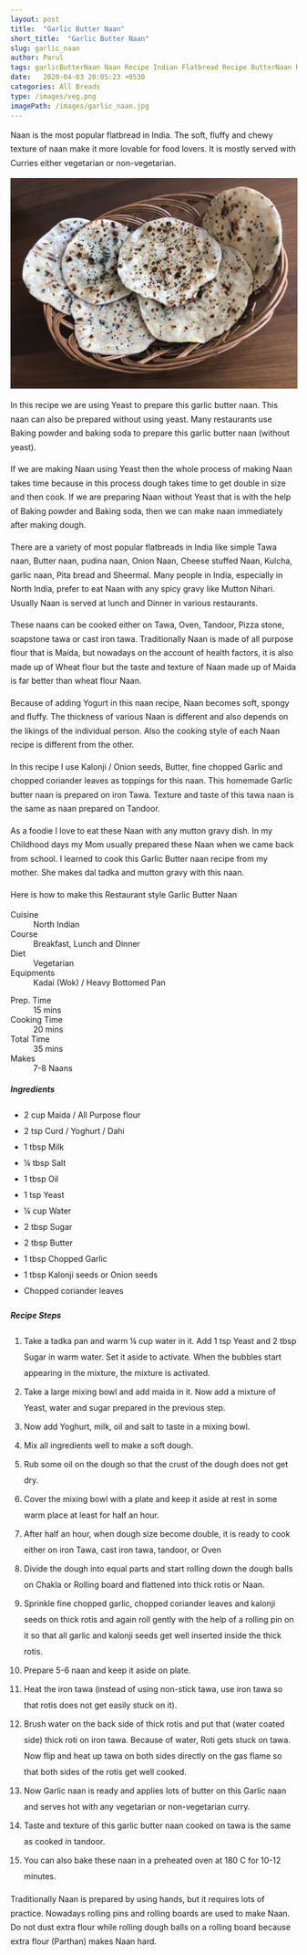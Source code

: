 ```yaml
---
layout: post
title:  "Garlic Butter Naan"
short_title:  "Garlic Butter Naan"
slug: garlic_naan
author: Parul
tags: garlicButterNaan Naan Recipe Indian Flatbread Recipe ButterNaan Kulcha Fluffy and soft Naan Recipe Naan with Yeast Recipe Naan on rolling board Pudina Naan Naan with baking powder Naan with Curd Recipe Naan for Vegetarian dishes Naan for Nonvegetarian Dishes foodyindianmom Recipies
date:   2020-04-03 20:05:23 +0530
categories: All Breads
type: /images/veg.png
imagePath: /images/garlic_naan.jpg
---
```

<p class="text-justify" style="line-height: 175%;">
Naan is the most popular flatbread in India. The soft, fluffy and chewy texture of naan make it more lovable for food lovers. It is mostly served with Curries either vegetarian or non-vegetarian.
</p>

<div class="row">
    <div class="col-md-12"><img src="../images/garlic_naan.jpg" alt="" class="rounded img-fluid mb-2"></div>
</div>

<p class="text-justify" style="line-height: 175%;">
In this recipe we are using Yeast to prepare this garlic butter naan. This naan can also be prepared without using yeast. Many restaurants use Baking powder and baking soda to prepare this garlic butter naan (without yeast).
</p>

<p class="text-justify" style="line-height: 175%;">
If we are making Naan using Yeast then the whole process of making Naan takes time because in this process dough takes time to get double in size and then cook. If we are preparing Naan without Yeast that is with the help of Baking powder and Baking soda, then we can make naan immediately after making dough.
</p>

<p class="text-justify" style="line-height: 175%;">
There are a variety of most popular flatbreads in India like simple Tawa naan, Butter naan, pudina naan, Onion Naan, Cheese stuffed Naan, Kulcha, garlic naan, Pita bread and Sheermal. Many people in India, especially in North India, prefer to eat Naan with any spicy gravy like Mutton Nihari. Usually Naan is served at lunch and Dinner in various restaurants.
</p>

<p class="text-justify" style="line-height: 175%;">
These naans can be cooked either on Tawa, Oven, Tandoor, Pizza stone, soapstone tawa or cast iron tawa. Traditionally Naan is made of all purpose flour that is Maida, but nowadays on the account of health factors, it is also made up of Wheat flour but the taste and texture of  Naan made up of Maida is far better than wheat flour Naan.
</p>

<p class="text-justify" style="line-height: 175%;">
Because of adding Yogurt in this naan recipe, Naan becomes soft, spongy and fluffy. The thickness of various Naan is different and also depends on the likings of the individual person. Also the cooking style of each Naan recipe is different from the other.
</p>

<p class="text-justify" style="line-height: 175%;">
In this recipe I use Kalonji / Onion seeds, Butter, fine chopped Garlic and chopped coriander leaves as toppings for this naan. This homemade  Garlic butter naan is prepared on iron Tawa. Texture and taste of this tawa naan is the same as naan prepared on Tandoor.
</p>

<p class="text-justify" style="line-height: 175%;">
As a foodie I love to eat these Naan with any mutton gravy dish. In my Childhood days my Mom usually prepared these Naan when we came back from school. I learned to cook this Garlic Butter naan recipe from my mother. She makes dal tadka and mutton gravy with this naan.
</p>

<p class="text-justify" style="line-height: 175%;">
Here is how to make this Restaurant style Garlic Butter Naan
</p>

<div class="row">
    <div class="col-md-6">
        <dl class="row">
            <dt class="col-sm-4">Cuisine</dt><dd class="col-sm-7">North Indian</dd>
            <dt class="col-sm-4">Course</dt><dd class="col-sm-7">Breakfast, Lunch and Dinner</dd>
            <dt class="col-sm-4">Diet</dt><dd class="col-sm-7">Vegetarian</dd>
            <dt class="col-sm-4">Equipments</dt><dd class="col-sm-7">Kadai (Wok) / Heavy Bottomed Pan</dd>
        </dl>
    </div>
    <div class="col-md-6">
        <dl class="row">
            <dt class="col-sm-5">Prep. Time</dt><dd class="col-sm-7">15 mins</dd>
            <dt class="col-sm-5">Cooking Time</dt><dd class="col-sm-7">20 mins</dd>
            <dt class="col-sm-5">Total Time</dt><dd class="col-sm-7">35 mins</dd>
            <dt class="col-sm-5">Makes</dt><dd class="col-sm-7">7-8 Naans</dd>
        </dl>
    </div>
</div>

<div class="recipe-section-divider"></div>
<div class="row" id="ingredients">
    <div class="col-md-12"><h5 class="font-weight-bold">Ingredients</h5></div>
</div>
<div class="row">
    <div class="col-md-12">
        <ul class="post-list" style="line-height: 200%">
            <li>2 cup Maida / All Purpose flour</li>
            <li>2 tsp Curd / Yoghurt / Dahi</li>
            <li>1 tbsp Milk</li>
            <li>¼ tbsp Salt</li>
            <li>1 tbsp Oil</li>
            <li>1 tsp Yeast</li>
            <li>¼ cup Water</li>
            <li>2 tbsp Sugar</li>
            <li>2 tbsp Butter</li>
            <li>1 tbsp Chopped Garlic</li>
            <li>1 tbsp Kalonji seeds or Onion seeds</li>
            <li>Chopped coriander leaves</li>
        </ul>
    </div>
</div>

<div class="recipe-section-divider"></div>
<div class="row" id="recipe">
    <div class="col-md-12"><h5 class="font-weight-bold">Recipe Steps</h5></div>
</div>
<div class="row">
    <div class="col-md-12">
        <ol class="post-list text-justify" style="line-height: 200%">
            <li style="margin-bottom:5px;">Take a tadka pan and warm ¼ cup water in it. Add 1 tsp Yeast and 2 tbsp Sugar in warm water. Set it aside to activate. When the bubbles start appearing in the mixture, the mixture is activated.</li>
            <li style="margin-bottom:5px;">Take a large mixing bowl and add maida in it. Now add a mixture of Yeast, water and sugar prepared in the previous step.</li>
            <li style="margin-bottom:5px;">Now add Yoghurt, milk, oil and salt to taste in a mixing bowl.</li>
            <li style="margin-bottom:5px;">Mix all ingredients well to make a soft dough.</li>
            <li style="margin-bottom:5px;">Rub some oil on the dough so that the crust of the dough does not get dry.</li>
            <li style="margin-bottom:5px;">Cover the mixing bowl with a plate and keep it aside at rest in some warm place at least for half an hour.</li>
            <li style="margin-bottom:5px;">After half an hour, when dough size become double, it is ready to cook either on iron  Tawa, cast iron tawa, tandoor, or Oven</li>
            <li style="margin-bottom:5px;">Divide the dough into equal parts and start rolling down the dough balls on Chakla or Rolling board and flattened into thick rotis or Naan.</li>
            <li style="margin-bottom:5px;">Sprinkle fine chopped garlic, chopped coriander leaves and kalonji seeds on thick rotis and again roll gently with the help of a rolling pin on it so that all garlic and kalonji seeds get well inserted inside the thick rotis.</li>
            <li style="margin-bottom:5px;">Prepare 5-6 naan and keep it aside on plate.</li>
            <li style="margin-bottom:5px;">Heat the iron tawa (instead of using non-stick tawa, use iron tawa so that rotis does not get easily stuck on it).</li>
            <li style="margin-bottom:5px;">Brush water on the back side of thick rotis and put that (water coated side) thick roti on iron tawa. Because of water, Roti gets stuck on tawa. Now flip and heat up tawa on both sides directly on the gas flame so that both sides of the rotis get well cooked.</li>
            <li style="margin-bottom:5px;">Now Garlic naan is ready and applies lots of butter on this Garlic naan and serves hot with any vegetarian or non-vegetarian curry.</li>
            <li style="margin-bottom:5px;">Taste and texture of this garlic butter naan cooked on tawa is the same as cooked in tandoor.</li>
            <li style="margin-bottom:5px;">You can also bake these naan in a preheated oven at 180 C for 10-12 minutes.</li>
        </ol>
        <p class="text-justify" style="line-height: 175%;"><i class="fas fa-lightbulb"></i> Traditionally Naan is prepared by using hands, but it requires lots of practice. Nowadays rolling pins and rolling boards are used to make Naan. Do not dust extra flour while rolling dough balls on a rolling board because extra flour (Parthan) makes Naan hard.</p>
    </div>
</div>
<br>

